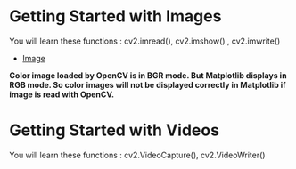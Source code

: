 # Getting Started with Images
You will learn these functions : cv2.imread(), cv2.imshow() , cv2.imwrite()

* [Image](https://github.com/siddarthjha/Opencv/blob/master/GUI%20Features/Image.py)

**Color image loaded by OpenCV is in BGR mode. But Matplotlib displays in RGB mode. So color images will not be displayed correctly in Matplotlib if image is read with OpenCV.**

# Getting Started with Videos
You will learn these functions : cv2.VideoCapture(), cv2.VideoWriter()
